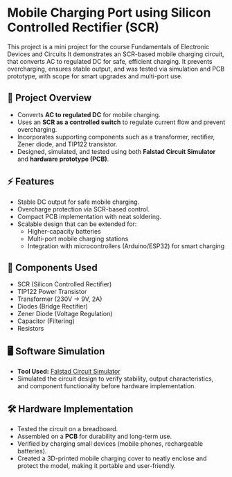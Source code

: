 # Mobile Charging Port using Silicon Controlled Rectifier (SCR)
This project is a mini project for the course Fundamentals of Electronic Devices and Circuits 
It demonstrates an SCR-based mobile charging circuit, that converts AC to regulated DC for safe, efficient charging. It prevents overcharging, ensures stable output, and was tested via simulation and PCB prototype, with scope for smart upgrades and multi-port use.

## 📌 Project Overview
- Converts **AC to regulated DC** for mobile charging.
- Uses an **SCR as a controlled switch** to regulate current flow and prevent overcharging.
- Incorporates supporting components such as a transformer, rectifier, Zener diode, and TIP122 transistor.
- Designed, simulated, and tested using both **Falstad Circuit Simulator** and **hardware prototype (PCB)**.

## ⚡ Features
- Stable DC output for safe mobile charging.
- Overcharge protection via SCR-based control.
- Compact PCB implementation with neat soldering.
- Scalable design that can be extended for:
  - Higher-capacity batteries
  - Multi-port mobile charging stations
  - Integration with microcontrollers (Arduino/ESP32) for smart charging

## 🔧 Components Used
- SCR (Silicon Controlled Rectifier)
- TIP122 Power Transistor
- Transformer (230V → 9V, 2A)
- Diodes (Bridge Rectifier)
- Zener Diode (Voltage Regulation)
- Capacitor (Filtering)
- Resistors

## 🖥️ Software Simulation
- **Tool Used:** [Falstad Circuit Simulator](https://falstad.com/circuit/)  
- Simulated the circuit design to verify stability, output characteristics, and component functionality before hardware implementation.

## 🛠️ Hardware Implementation
- Tested the circuit on a breadboard.
- Assembled on a **PCB** for durability and long-term use.
- Verified by charging small devices (mobile phones, rechargeable batteries).
- Created a 3D-printed mobile charging cover to neatly enclose and protect the model, making it portable and user-friendly.

